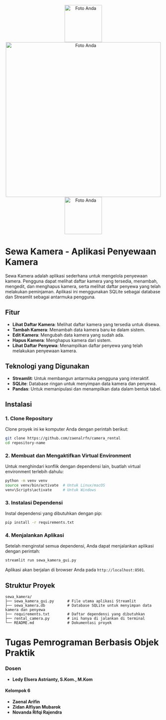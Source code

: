 <p align="center">
    <img src="https://github.com/user-attachments/assets/ec28e005-94d6-4e56-9eca-1707c529894f" alt="Foto Anda" style="width: 120px; height: auto;">
    <img src="https://github.com/user-attachments/assets/bee51b14-4232-4e81-b171-686d33b1ea01" alt="Foto Anda" style="width: 500px; height: auto;">
    <img src="https://github.com/user-attachments/assets/06078620-fa57-470b-9eac-f957da614b75" alt="Foto Anda" style="width: 120px; height: auto;">
</p>

# Sewa Kamera - Aplikasi Penyewaan Kamera

Sewa Kamera adalah aplikasi sederhana untuk mengelola penyewaan kamera. Pengguna dapat melihat daftar kamera yang tersedia, menambah, mengedit, dan menghapus kamera, serta melihat daftar penyewa yang telah melakukan peminjaman. Aplikasi ini menggunakan SQLite sebagai database dan Streamlit sebagai antarmuka pengguna.

## Fitur

- **Lihat Daftar Kamera**: Melihat daftar kamera yang tersedia untuk disewa.
- **Tambah Kamera**: Menambah data kamera baru ke dalam sistem.
- **Edit Kamera**: Mengubah data kamera yang sudah ada.
- **Hapus Kamera**: Menghapus kamera dari sistem.
- **Lihat Daftar Penyewa**: Menampilkan daftar penyewa yang telah melakukan penyewaan kamera.

## Teknologi yang Digunakan

- **Streamlit**: Untuk membangun antarmuka pengguna yang interaktif.
- **SQLite**: Database ringan untuk menyimpan data kamera dan penyewa.
- **Pandas**: Untuk memanipulasi dan menampilkan data dalam bentuk tabel.

## Instalasi

### 1. Clone Repository

Clone proyek ini ke komputer Anda dengan perintah berikut:

```bash
git clone https://github.com/zaenalrfn/camera_rental
cd repository-name
```

### 2. Membuat dan Mengaktifkan Virtual Environment

Untuk menghindari konflik dengan dependensi lain, buatlah virtual environment terlebih dahulu:

```bash
python -m venv venv
source venv/bin/activate  # Untuk Linux/macOS
venv\Scripts\activate     # Untuk Windows
```

### 3. Instalasi Dependensi

Instal dependensi yang dibutuhkan dengan pip:

```bash
pip install -r requirements.txt
```

### 4. Menjalankan Aplikasi

Setelah menginstal semua dependensi, Anda dapat menjalankan aplikasi dengan perintah:

```bash
streamlit run sewa_kamera_gui.py
```

Aplikasi akan berjalan di browser Anda pada `http://localhost:8501`.

## Struktur Proyek

```
sewa_kamera/
├── sewa_kamera_gui.py      # File utama aplikasi Streamlit 
├── sewa_kamera.db          # Database SQLite untuk menyimpan data kamera dan penyewa
├── requirements.txt        # Daftar dependensi yang dibutuhkan
├── rental_camera.py        # ini hanya di jalankan di terminal
└── README.md               # Dokumentasi proyek
```

# Tugas Pemrograman Berbasis Objek Praktik

### Dosen

- **Ledy Elsera Astrianty, S.Kom., M.Kom**

#### Kelompok 6

- **Zaenal Arifin**
- **Zidan Alfiyan Mubarok**
- **Novanda Rifqi Rajendra**



